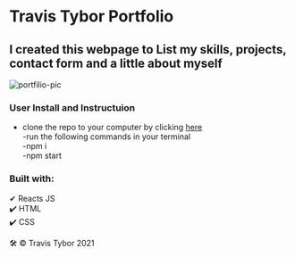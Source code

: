 # Travis Tybor Portfolio

## I created this webpage to List my skills, projects, contact form and a little about myself
![portfilio-pic](https://user-images.githubusercontent.com/77369211/147782562-4e25a376-c167-4625-85cd-024d07f35deb.jpg)


###  User Install and Instructuion
- clone the repo to your computer by clicking [here](https://github.com/tygrski/portfolio-react)<br/>
-run the following commands in your terminal<br/>
-npm i<br/>
-npm start

### Built with: <br/>
✔ Reacts JS<br/>
✔️ HTML<br/>
✔️ CSS


🛠️ © Travis Tybor 2021

